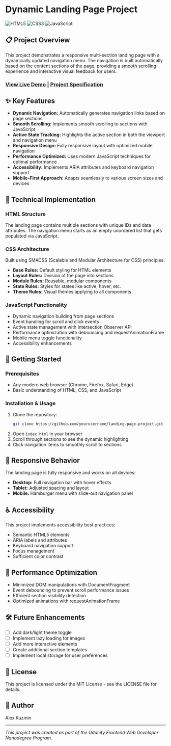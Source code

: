 # Dynamic Landing Page Project

![HTML5](https://img.shields.io/badge/HTML5-E34F26?style=for-the-badge&logo=html5&logoColor=white)
![CSS3](https://img.shields.io/badge/CSS3-1572B6?style=for-the-badge&logo=css3&logoColor=white)
![JavaScript](https://img.shields.io/badge/JavaScript-F7DF1E?style=for-the-badge&logo=javascript&logoColor=black)

## 📋 Project Overview

This project demonstrates a responsive multi-section landing page with a dynamically updated navigation menu. The navigation is built automatically based on the content sections of the page, providing a smooth scrolling experience and interactive visual feedback for users.

### [View Live Demo](#) | [Project Specification](https://review.udacity.com/#!/rubrics/2658/view)

## ✨ Key Features

- **Dynamic Navigation:** Automatically generates navigation links based on page sections
- **Smooth Scrolling:** Implements smooth scrolling to sections with JavaScript
- **Active State Tracking:** Highlights the active section in both the viewport and navigation menu
- **Responsive Design:** Fully responsive layout with optimized mobile navigation
- **Performance Optimized:** Uses modern JavaScript techniques for optimal performance
- **Accessibility:** Implements ARIA attributes and keyboard navigation support
- **Mobile-First Approach:** Adapts seamlessly to various screen sizes and devices

## 🚀 Technical Implementation

### HTML Structure
The landing page contains multiple sections with unique IDs and data attributes. The navigation menu starts as an empty unordered list that gets populated via JavaScript.

### CSS Architecture
Built using SMACSS (Scalable and Modular Architecture for CSS) principles:
- **Base Rules:** Default styling for HTML elements
- **Layout Rules:** Division of the page into sections
- **Module Rules:** Reusable, modular components
- **State Rules:** Styles for states like active, hover, etc.
- **Theme Rules:** Visual themes applying to all components

### JavaScript Functionality
- Dynamic navigation building from page sections
- Event handling for scroll and click events
- Active state management with Intersection Observer API
- Performance optimization with debouncing and requestAnimationFrame
- Mobile menu toggle functionality
- Accessibility enhancements

## 🔧 Getting Started

### Prerequisites
- Any modern web browser (Chrome, Firefox, Safari, Edge)
- Basic understanding of HTML, CSS, and JavaScript

### Installation & Usage
1. Clone the repository:
   ```bash
   git clone https://github.com/yourusername/landing-page-project.git
   ```
2. Open `index.html` in your browser
3. Scroll through sections to see the dynamic highlighting
4. Click navigation items to smoothly scroll to sections

## 📱 Responsive Behavior

The landing page is fully responsive and works on all devices:
- **Desktop:** Full navigation bar with hover effects
- **Tablet:** Adjusted spacing and layout
- **Mobile:** Hamburger menu with slide-out navigation panel

## ♿ Accessibility

This project implements accessibility best practices:
- Semantic HTML5 elements
- ARIA labels and attributes
- Keyboard navigation support
- Focus management
- Sufficient color contrast

## 🧪 Performance Optimization

- Minimized DOM manipulations with DocumentFragment
- Event debouncing to prevent scroll performance issues
- Efficient section visibility detection
- Optimized animations with requestAnimationFrame

## 🛠️ Future Enhancements

- [ ] Add dark/light theme toggle
- [ ] Implement lazy loading for images
- [ ] Add more interactive elements
- [ ] Create additional section templates
- [ ] Implement local storage for user preferences

## 📝 License

This project is licensed under the MIT License - see the LICENSE file for details.

## 👤 Author

Alex Kuzmin

---

*This project was created as part of the Udacity Frontend Web Developer Nanodegree Program.*

